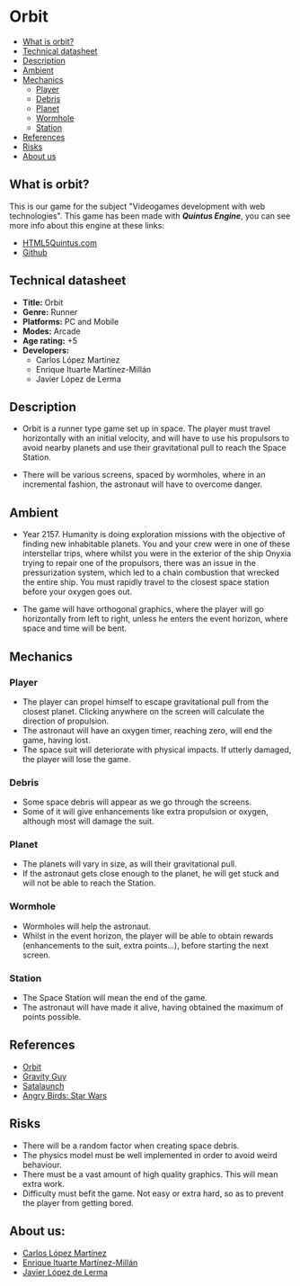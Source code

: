 # Orbit

* [What is orbit?](#what-is-orbit)
* [Technical datasheet](#technical-datasheet)
* [Description](#description)
* [Ambient](#ambient)
* [Mechanics](#mechanics)
	* [Player](#player)
	* [Debris](#debris)
	* [Planet](#planet)
	* [Wormhole](#wormhole)
	* [Station](#station)
* [References](#references)
* [Risks](#risks)
* [About us](#about-us)

 ## What is orbit?

This is our game for the subject "Videogames development with web technologies". This game has been made with **_Quintus Engine_**, you can
see more info about this engine at these links:

* [HTML5Quintus.com](http://html5quintus.com/)
* [Github](https://github.com/cykod/Quintus/edit/master/README.md)

## Technical datasheet

* **Title:** Orbit
* **Genre:** Runner
* **Platforms:** PC and Mobile
* **Modes:** Arcade
* **Age rating:** +5
* **Developers:** 
	* Carlos López Martínez
	* Enrique Ituarte Martínez-Millán
	* Javier López de Lerma

## Description

* Orbit is a runner type game set up in space. The player must travel horizontally with an initial velocity, and will have to use his propulsors to avoid nearby planets and use their gravitational pull to reach the Space Station.

* There will be various screens, spaced by wormholes, where in an incremental fashion, the astronaut will have to overcome danger.

## Ambient

* Year 2157. Humanity is doing exploration missions with the objective of finding new inhabitable planets. You and your crew were in one of these interstellar trips, where whilst you were in the exterior of the ship Onyxia trying to repair one of the propulsors, there was an issue in the pressurization system, which led to a chain combustion that wrecked the entire ship. You must rapidly travel to the closest space station before your oxygen goes out.

* The game will have orthogonal graphics, where the player will go horizontally from left to right, unless he enters the event horizon, where space and time will be bent.


## Mechanics

### Player
* The player can propel himself to escape gravitational pull from the closest planet. Clicking anywhere on the screen will calculate the direction of propulsion.
* The astronaut will have an oxygen timer, reaching zero, will end the game, having lost.
* The space suit will deteriorate with physical impacts. If utterly damaged, the player will lose the game.

### Debris
* Some space debris will appear as we go through the screens.
* Some of it will give enhancements like extra propulsion or oxygen, although most will damage the suit.

### Planet
* The planets will vary in size, as will their gravitational pull.
* If the astronaut gets close enough to the planet, he will get stuck and will not be able to reach the Station.

### Wormhole
* Wormholes will help the astronaut.
* Whilst in the event horizon, the player will be able to obtain rewards (enhancements to the suit, extra points…), before starting the next screen.

### Station
* The Space Station will mean the end of the game.
* The astronaut will have made it alive, having obtained the maximum of points possible.


## References

* [Orbit](https://play.google.com/store/apps/details?id=com.ChetanSurpur.Orbit&hl=es)
* [Gravity Guy](https://play.google.com/store/apps/details?id=com.miniclip.gravityguy&hl=es)
* [Satalaunch](https://appadvice.com/app/satalaunch/420814059 )
* [Angry Birds: Star Wars](https://play.google.com/store/apps/details?id=com.rovio.angrybirdsstarwars.ads.iap&hl=es)

## Risks

* There will be a random factor when creating space debris.
* The physics model must be well implemented in order to avoid weird behaviour.
* There must be a vast amount of high quality graphics. This will mean extra work.
* Difficulty must befit the game. Not easy or extra hard, so as to prevent the player from getting bored.

## About us:

* [Carlos López Martínez](https://github.com/CharlieGnomo)
* [Enrique Ituarte Martínez-Millán](https://github.com/eituarte)
* [Javier López de Lerma](https://github.com/javlop05)
